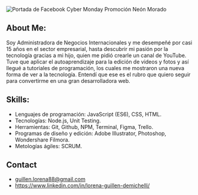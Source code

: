 ![Portada de Facebook Cyber Monday Promoción Neón Morado](https://user-images.githubusercontent.com/114018284/213521599-22a64fc4-ab1c-4ffc-b24e-d13a17f199c4.png)


## About Me:
Soy Administradora de Negocios Internacionales y me desempeñé por casi 15 años en el sector empresarial, hasta descubrir mi pasión por la tecnología gracias a mi hijo, quien me pidió crearle un canal de YouTube. Tuve que aplicar el autoaprendizaje para la edición de videos y fotos y así llegué a tutoriales de programación, los cuales me mostraron una nueva forma de ver a la tecnología. Entendí que ese es el rubro que quiero seguir para convertirme en una gran desarrolladora web.

## Skills:
- Lenguajes de programación: JavaScript (ES6), CSS, HTML.
- Tecnologías: Node.js, Unit Testing.
- Herramientas: Git, Github, NPM, Terminal, Figma, Trello.
- Programas de diseño y edición: Adobe Illustrator, Photoshop, Wondershare Filmora.
- Metologías ágiles: SCRUM.

## Contact
- guillen.lorena88@gmail.com
- https://www.linkedin.com/in/lorena-guillen-demichelli/

<!--
**valeriamurguiag/valeriamurguiag** is a :destellos: _special_ :destellos: repository because its `README.md` (this file) appears on your GitHub profile.
Here are some ideas to get you started:
- :telescopio: I’m currently working on ...
- :plántula: I’m currently learning ...
- :bailarines: I’m looking to collaborate on ...
- :cara_pensativa: I’m looking for help with ...
- :bocadillo_de_diálogo: Ask me about ...
- :buzón: How to reach me: ...
- :sonrisa: Pronouns: ...
- :alto_voltaje: Fun fact: ...
-->
